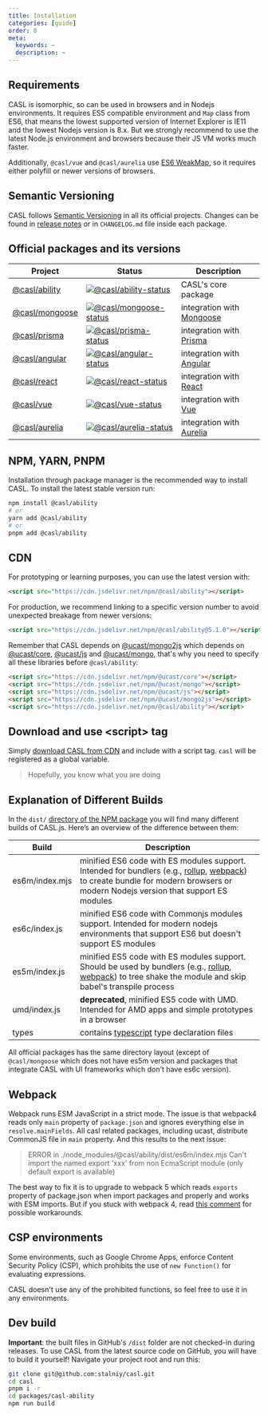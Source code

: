 ```yaml
---
title: Installation
categories: [guide]
order: 0
meta:
  keywords: ~
  description: ~
---
```


## Requirements

CASL is isomorphic, so can be used in browsers and in Nodejs environments. It requires ES5 compatible environment and  `Map` class from ES6, that means the lowest supported version of Internet Explorer is IE11 and the lowest Nodejs version is 8.x. But we strongly recommend to use the latest Node.js environment and browsers because their JS VM works much faster.

Additionally, `@casl/vue` and `@casl/aurelia` use [ES6 WeakMap](https://developer.mozilla.org/en-US/docs/Web/JavaScript/Reference/Global_Objects/WeakMap), so it requires either polyfill or newer versions of browsers.

## Semantic Versioning

CASL follows [Semantic Versioning](https://semver.org/) in all its official projects. Changes can be found in [release notes](https://github.com/stalniy/casl/releases) or in `CHANGELOG.md` file inside each package.

## Official packages and its versions

| Project           | Status                               | Description |
|-------------------|--------------------------------------|-------------|
| [@casl/ability]   | [![@casl/ability-status]][@casl/ability-package]   | CASL's core package |
| [@casl/mongoose]  | [![@casl/mongoose-status]][@casl/mongoose-package] | integration with [Mongoose][mongoose] |
| [@casl/prisma]  | [![@casl/prisma-status]][@casl/prisma-package] | integration with [Prisma][prisma] |
| [@casl/angular]   | [![@casl/angular-status]][@casl/angular-package]   | integration with  [Angular][angular] |
| [@casl/react]     | [![@casl/react-status]][@casl/react-package]       | integration with  [React][react] |
| [@casl/vue]       | [![@casl/vue-status]][@casl/vue-package]           | integration with  [Vue][vue] |
| [@casl/aurelia]   | [![@casl/aurelia-status]][@casl/aurelia-package]   | integration with  [Aurelia][aurelia] |

[@casl/ability]: ../intro
[@casl/mongoose]: ../../package/casl-mongoose
[@casl/prisma]: ../../packages/casl-prisma
[@casl/angular]: ../../package/casl-angular
[@casl/react]: ../../package/casl-react
[@casl/vue]: ../../package/casl-vue
[@casl/aurelia]: ../../package/casl-aurelia

[@casl/ability-status]: https://img.shields.io/npm/v/@casl/ability.svg
[@casl/mongoose-status]: https://img.shields.io/npm/v/@casl/mongoose.svg
[@casl/prisma-status]: https://img.shields.io/npm/v/@casl/prisma.svg
[@casl/angular-status]: https://img.shields.io/npm/v/@casl/angular.svg
[@casl/react-status]: https://img.shields.io/npm/v/@casl/react.svg
[@casl/vue-status]: https://img.shields.io/npm/v/@casl/vue.svg
[@casl/aurelia-status]: https://img.shields.io/npm/v/@casl/aurelia.svg

[@casl/ability-package]: https://www.npmjs.com/package/@casl/ability
[@casl/mongoose-package]: https://www.npmjs.com/package/@casl/mongoose
[@casl/prisma-package]: https://www.npmjs.com/package/@casl/prisma
[@casl/angular-package]: https://www.npmjs.com/package/@casl/angular
[@casl/react-package]: https://www.npmjs.com/package/@casl/react
[@casl/vue-package]: https://www.npmjs.com/package/@casl/vue
[@casl/aurelia-package]: https://www.npmjs.com/package/@casl/aurelia

[mongoose]: http://mongoosejs.com/
[vue]: https://vuejs.org
[angular]: https://angular.io/
[react]: https://reactjs.org/
[aurelia]: http://aurelia.io
[prisma]: https://www.prisma.io/

## NPM, YARN, PNPM

Installation through package manager is the recommended way to install CASL. To install the latest stable version run:

```sh
npm install @casl/ability
# or
yarn add @casl/ability
# or
pnpm add @casl/ability
```

## CDN

For prototyping or learning purposes, you can use the latest version with:

```html
<script src="https://cdn.jsdelivr.net/npm/@casl/ability"></script>
```

For production, we recommend linking to a specific version number to avoid unexpected breakage from newer versions:

```html
<script src="https://cdn.jsdelivr.net/npm/@casl/ability@5.1.0"></script>
```

Remember that CASL depends on [@ucast/mongo2js] which depends on [@ucast/core], [@ucast/js] and [@ucast/mongo], that's why you need to specify all these libraries before `@casl/ability`:

```html
<script src="https://cdn.jsdelivr.net/npm/@ucast/core"></script>
<script src="https://cdn.jsdelivr.net/npm/@ucast/mongo"></script>
<script src="https://cdn.jsdelivr.net/npm/@ucast/js"></script>
<script src="https://cdn.jsdelivr.net/npm/@ucast/mongo2js"></script>
<script src="https://cdn.jsdelivr.net/npm/@casl/ability"></script>
```

[@ucast/core]: https://www.npmjs.com/package/@ucast/core
[@ucast/js]: https://www.npmjs.com/package/@ucast/js
[@ucast/mongo]: https://www.npmjs.com/package/@ucast/mongo
[@ucast/mongo2js]: https://www.npmjs.com/package/@ucast/mongo

## Download and use &lt;script&gt; tag

Simply [download CASL from CDN](https://cdn.jsdelivr.net/npm/@casl/ability) and include with a script tag. `casl` will be registered as a global variable.

> Hopefully, you know what you are doing

## Explanation of Different Builds

In the `dist/` [directory of the NPM package](https://cdn.jsdelivr.net/npm/@casl/ability/dist/) you will find many different builds of CASL.js. Here’s an overview of the difference between them:

| Build           | Description                          |
|-----------------|--------------------------------------|
| es6m/index.mjs    | minified ES6 code with ES modules support. Intended for bundlers (e.g., [rollup], [webpack]) to create bundle for modern browsers or modern Nodejs version that support ES modules |
| es6c/index.js    | minified ES6 code with Commonjs modules support. Intended for modern nodejs environments that support ES6 but doesn't support ES modules |
| es5m/index.js   | minified ES5 code with ES modules support. Should be used by bundlers (e.g., [rollup], [webpack]) to tree shake the module and skip babel's transpile process |
| umd/index.js    | **deprecated**, minified ES5 code with UMD. Intended for AMD apps and simple prototypes in a browser |
| types           | contains [typescript] type declaration files |

[rollup]: https://rollupjs.org/guide/en/
[webpack]: https://webpack.js.org/
[typescript]: http://www.typescriptlang.org/

All official packages has the same directory layout (except of `@casl/mongoose` which does not have es5m version and packages that integrate CASL with UI frameworks which don't have es6c version).

## Webpack

Webpack runs ESM JavaScript in a strict mode. The issue is that webpack4 reads only `main` property of `package.json` and ignores everything else in `resolve.mainFields`. All casl related packages, including ucast, distribute CommonJS file in `main` property. And this results to the next issue:

> ERROR in ./node_modules/@casl/ability/dist/es6m/index.mjs
> Can't import the named export 'xxx' from non EcmaScript module (only default export is available)

The best way to fix it is to upgrade to webpack 5 which reads `exports` property of package.json when import packages and properly and works with ESM imports. But if you stuck with webpack 4, read [this comment](https://github.com/stalniy/casl/issues/427#issuecomment-757539486) for possible workarounds.

## CSP environments

Some environments, such as Google Chrome Apps, enforce Content Security Policy (CSP), which prohibits the use of `new Function()` for evaluating expressions.

CASL doesn't use any of the prohibited functions, so feel free to use it in any environments.

## Dev build

**Important**: the built files in GitHub's `/dist` folder are not checked-in during releases. To use CASL from the latest source code on GitHub, you will have to build it yourself! Navigate your project root and run this:

```sh
git clone git@github.com:stalniy/casl.git
cd casl
pnpm i -r
cd packages/casl-ability
npm run build
```
